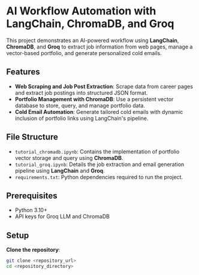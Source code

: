 # AI Workflow Automation with LangChain, ChromaDB, and Groq

This project demonstrates an AI-powered workflow using **LangChain**, **ChromaDB**, and **Groq** to extract job information from web pages, manage a vector-based portfolio, and generate personalized cold emails.

## Features
- **Web Scraping and Job Post Extraction**: Scrape data from career pages and extract job postings into structured JSON format.
- **Portfolio Management with ChromaDB**: Use a persistent vector database to store, query, and manage portfolio data.
- **Cold Email Automation**: Generate tailored cold emails with dynamic inclusion of portfolio links using LangChain's pipeline.

## File Structure
- `tutorial_chromadb.ipynb`: Contains the implementation of portfolio vector storage and query using **ChromaDB**.
- `tutorial_groq.ipynb`: Details the job extraction and email generation pipeline using **LangChain** and **Groq**.
- `requirements.txt`: Python dependencies required to run the project.

## Prerequisites
- Python 3.10+
- API keys for Groq LLM and ChromaDB

## Setup
**Clone the repository**:
   ```bash
   git clone <repository_url>
   cd <repository_directory>

